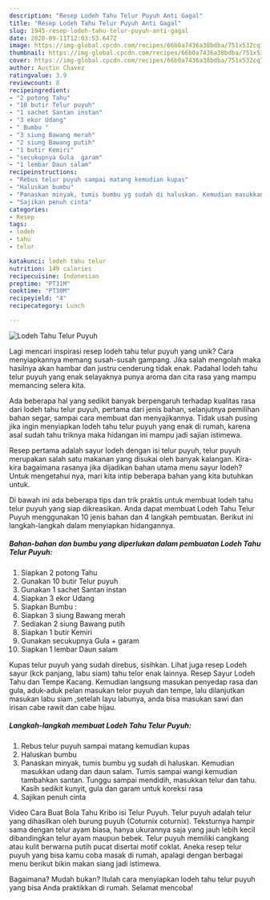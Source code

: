 ```yaml
---
description: "Resep Lodeh Tahu Telur Puyuh Anti Gagal"
title: "Resep Lodeh Tahu Telur Puyuh Anti Gagal"
slug: 1945-resep-lodeh-tahu-telur-puyuh-anti-gagal
date: 2020-09-11T12:03:53.647Z
image: https://img-global.cpcdn.com/recipes/66b0a7436a38bdba/751x532cq70/lodeh-tahu-telur-puyuh-foto-resep-utama.jpg
thumbnail: https://img-global.cpcdn.com/recipes/66b0a7436a38bdba/751x532cq70/lodeh-tahu-telur-puyuh-foto-resep-utama.jpg
cover: https://img-global.cpcdn.com/recipes/66b0a7436a38bdba/751x532cq70/lodeh-tahu-telur-puyuh-foto-resep-utama.jpg
author: Austin Chavez
ratingvalue: 3.9
reviewcount: 8
recipeingredient:
- "2 potong Tahu"
- "10 butir Telur puyuh"
- "1 sachet Santan instan"
- "3 ekor Udang"
- " Bumbu "
- "3 siung Bawang merah"
- "2 siung Bawang putih"
- "1 butir Kemiri"
- "secukupnya Gula  garam"
- "1 lembar Daun salam"
recipeinstructions:
- "Rebus telur puyuh sampai matang kemudian kupas"
- "Haluskan bumbu"
- "Panaskan minyak, tumis bumbu yg sudah di haluskan. Kemudian masukkan udang dan daun salam. Tumis sampai wangi kemudian tambahkan santan. Tunggu sampai mendidih, masukkan telur dan tahu. Kasih sedikit kunyit, gula dan garam untuk koreksi rasa"
- "Sajikan penuh cinta"
categories:
- Resep
tags:
- lodeh
- tahu
- telur

katakunci: lodeh tahu telur 
nutrition: 149 calories
recipecuisine: Indonesian
preptime: "PT31M"
cooktime: "PT30M"
recipeyield: "4"
recipecategory: Lunch

---
```



![Lodeh Tahu Telur Puyuh](https://img-global.cpcdn.com/recipes/66b0a7436a38bdba/751x532cq70/lodeh-tahu-telur-puyuh-foto-resep-utama.jpg)

Lagi mencari inspirasi resep lodeh tahu telur puyuh yang unik? Cara menyiapkannya memang susah-susah gampang. Jika salah mengolah maka hasilnya akan hambar dan justru cenderung tidak enak. Padahal lodeh tahu telur puyuh yang enak selayaknya punya aroma dan cita rasa yang mampu memancing selera kita.

Ada beberapa hal yang sedikit banyak berpengaruh terhadap kualitas rasa dari lodeh tahu telur puyuh, pertama dari jenis bahan, selanjutnya pemilihan bahan segar, sampai cara membuat dan menyajikannya. Tidak usah pusing jika ingin menyiapkan lodeh tahu telur puyuh yang enak di rumah, karena asal sudah tahu triknya maka hidangan ini mampu jadi sajian istimewa.

Resep pertama adalah sayur lodeh dengan isi telur puyuh, telur puyuh merupakan salah satu makanan yang disukai oleh banyak kalangan. Kira-kira bagaimana rasanya jika dijadikan bahan utama menu sayur lodeh? Untuk mengetahui nya, mari kita intip beberapa bahan yang kita butuhkan untuk.


Di bawah ini ada beberapa tips dan trik praktis untuk membuat lodeh tahu telur puyuh yang siap dikreasikan. Anda dapat membuat Lodeh Tahu Telur Puyuh menggunakan 10 jenis bahan dan 4 langkah pembuatan. Berikut ini langkah-langkah dalam menyiapkan hidangannya.

<!--inarticleads1-->

##### Bahan-bahan dan bumbu yang diperlukan dalam pembuatan Lodeh Tahu Telur Puyuh:

1. Siapkan 2 potong Tahu
1. Gunakan 10 butir Telur puyuh
1. Gunakan 1 sachet Santan instan
1. Siapkan 3 ekor Udang
1. Siapkan  Bumbu :
1. Siapkan 3 siung Bawang merah
1. Sediakan 2 siung Bawang putih
1. Siapkan 1 butir Kemiri
1. Gunakan secukupnya Gula + garam
1. Siapkan 1 lembar Daun salam


Kupas telur puyuh yang sudah direbus, sisihkan. Lihat juga resep Lodeh sayur (kck panjang, labu siam) tahu telor enak lainnya. Resep Sayur Lodeh Tahu dan Tempe Kacang. Kemudian langsung masukan penyedap rasa dan gula, aduk-aduk pelan masukan telor puyuh dan tempe, lalu dilanjutkan masukan labu siam ,setelah layu labunya, anda bisa masukan sawi dan irisan cabe rawit dan cabe hijau. 

<!--inarticleads2-->

##### Langkah-langkah membuat Lodeh Tahu Telur Puyuh:

1. Rebus telur puyuh sampai matang kemudian kupas
1. Haluskan bumbu
1. Panaskan minyak, tumis bumbu yg sudah di haluskan. Kemudian masukkan udang dan daun salam. Tumis sampai wangi kemudian tambahkan santan. Tunggu sampai mendidih, masukkan telur dan tahu. Kasih sedikit kunyit, gula dan garam untuk koreksi rasa
1. Sajikan penuh cinta


Video Cara Buat Bola Tahu Kribo isi Telur Puyuh. Telur puyuh adalah telur yang dihasilkan oleh burung puyuh (Coturnix coturnix). Teksturnya hampir sama dengan telur ayam biasa, hanya ukurannya saja yang jauh lebih kecil dibandingkan telur ayam maupun bebek. Telur puyuh memiliki cangkang atau kulit berwarna putih pucat disertai motif coklat. Aneka resep telur puyuh yang bisa kamu coba masak di rumah, apalagi dengan berbagai menu berikut bikin makan siang jadi istimewa. 

Bagaimana? Mudah bukan? Itulah cara menyiapkan lodeh tahu telur puyuh yang bisa Anda praktikkan di rumah. Selamat mencoba!
